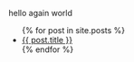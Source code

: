 hello again world


<ul>
  {% for post in site.posts %}
    <li>
      <a href="{{ site.url }}{{ post.url }}">{{ post.title }}</a>
    </li>
  {% endfor %}
</ul>
